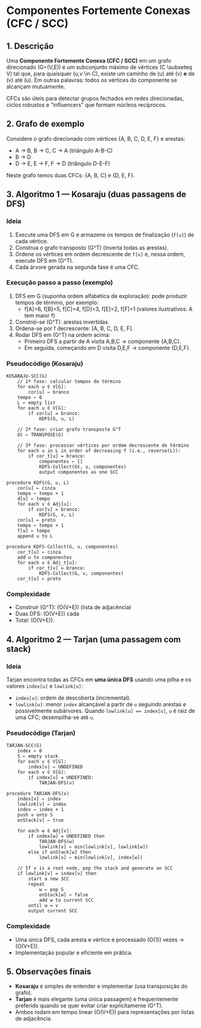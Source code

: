# Componentes Fortemente Conexas (CFC / SCC)

## 1. Descrição
Uma **Componente Fortemente Conexa (CFC / SCC)** em um grafo direcionado \(G=(V,E)\) é um subconjunto máximo
de vértices \(C \subseteq V\) tal que, para quaisquer \(u,v \in C\), existe um caminho de \(u\) até \(v\) **e**
de \(v\) até \(u\). Em outras palavras: todos os vértices do componente se alcançam mutuamente.

CFCs são úteis para detectar grupos fechados em redes direcionadas, ciclos robustos e “influencers” que formam
núcleos recíprocos.

## 2. Grafo de exemplo
Considere o grafo direcionado com vértices {A, B, C, D, E, F} e arestas:
- A → B, B → C, C → A    (triângulo A-B-C)
- B → D
- D → E, E → F, F → D    (triângulo D-E-F)

Neste grafo temos duas CFCs: {A, B, C} e {D, E, F}.

## 3. Algoritmo 1 — Kosaraju (duas passagens de DFS)
### Ideia
1. Execute uma DFS em G e armazene os tempos de finalização (`f[u]`) de cada vértice.  
2. Construa o grafo transposto \(G^T\) (inverta todas as arestas).  
3. Ordene os vértices em ordem decrescente de `f[u]` e, nessa ordem, execute DFS em \(G^T\).  
4. Cada árvore gerada na segunda fase é uma CFC.

### Execução passo a passo (exemplo)
1. DFS em G (suponha ordem alfabética de exploração): pode produzir tempos de término, por exemplo:
   - f[A]=6, f[B]=5, f[C]=4, f[D]=3, f[E]=2, f[F]=1  (valores ilustrativos: A tem maior f)
2. Constrói-se \(G^T\): arestas invertidas.
3. Ordena-se por f decrescente: [A, B, C, D, E, F].
4. Rodar DFS em \(G^T\) na ordem acima:
   - Primeiro DFS a partir de A visita A,B,C → componente {A,B,C}.
   - Em seguida, começando em D visita D,E,F → componente {D,E,F}.

### Pseudocódigo (Kosaraju)
```pseudocode
KOSARAJU-SCC(G)
    // 1ª fase: calcular tempos de término
    for each u ∈ V[G]:
        cor[u] ← branco
    tempo ← 0
    L ← empty list
    for each u ∈ V[G]:
        if cor[u] = branco:
            KDFS(G, u, L)

    // 2ª fase: criar grafo transposto G^T
    Gt ← TRANSPOSE(G)

    // 3ª fase: processar vértices por ordem decrescente de término
    for each u in L in order of decreasing f (i.e., reverse(L)):
        if cor_t[u] = branco:
            componentes ← []
            KDFS-Collect(Gt, u, componentes)
            output componentes as one SCC

procedure KDFS(G, u, L)
    cor[u] ← cinza
    tempo ← tempo + 1
    d[u] ← tempo
    for each v ∈ Adj[u]:
        if cor[v] = branco:
            KDFS(G, v, L)
    cor[u] ← preto
    tempo ← tempo + 1
    f[u] ← tempo
    append u to L

procedure KDFS-Collect(G, u, componentes)
    cor_t[u] ← cinza
    add u to componentes
    for each v ∈ Adj_t[u]:
        if cor_t[v] = branco:
            KDFS-Collect(G, v, componentes)
    cor_t[u] ← preto
```

### Complexidade
- Construir \(G^T\): \(O(V+E)\) (lista de adjacência)  
- Duas DFS: \(O(V+E)\) cada  
- Total: \(O(V+E)\).

## 4. Algoritmo 2 — Tarjan (uma passagem com stack)
### Ideia
Tarjan encontra todas as CFCs em **uma única DFS** usando uma pilha e os valores `index[u]` e `lowlink[u]`:
- `index[u]`: ordem de descoberta (incremental).
- `lowlink[u]`: menor `index` alcançável a partir de `u` seguindo arestas e possivelmente subárvores.
Quando `lowlink[u] == index[u]`, `u` é raiz de uma CFC; desempilha-se até `u`.

### Pseudocódigo (Tarjan)
```pseudocode
TARJAN-SCC(G)
    index ← 0
    S ← empty stack
    for each v ∈ V[G]:
        index[v] ← UNDEFINED
    for each v ∈ V[G]:
        if index[v] = UNDEFINED:
            TARJAN-DFS(v)

procedure TARJAN-DFS(v)
    index[v] ← index
    lowlink[v] ← index
    index ← index + 1
    push v onto S
    onStack[v] ← true

    for each w ∈ Adj[v]:
        if index[w] = UNDEFINED then
            TARJAN-DFS(w)
            lowlink[v] ← min(lowlink[v], lowlink[w])
        else if onStack[w] then
            lowlink[v] ← min(lowlink[v], index[w])

    // If v is a root node, pop the stack and generate an SCC
    if lowlink[v] = index[v] then
        start a new SCC
        repeat
            w ← pop S
            onStack[w] ← false
            add w to current SCC
        until w = v
        output current SCC
```

### Complexidade
- Uma única DFS, cada aresta e vértice é processado \(O(1)\) vezes → \(O(V+E)\).
- Implementação popular e eficiente em prática.

## 5. Observações finais
- **Kosaraju** é simples de entender e implementar (usa transposição do grafo).  
- **Tarjan** é mais elegante (uma única passagem) e frequentemente preferido quando se quer evitar criar explicitamente \(G^T\).  
- Ambos rodam em tempo linear \(O(V+E)\) para representações por listas de adjacência.

